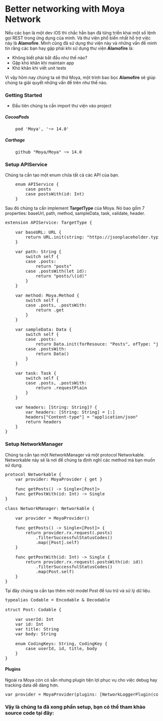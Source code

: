 # Better networking with Moya Network

Nếu các bạn là một dev iOS thì chắc hẳn bạn đã từng triển khai một số lệnh gọi REST trong ứng dụng của mình. Và thư viện phổ biến nhất hỗ trợ việc này là <b>Alamofire</b>. Mình cũng đã sử dụng thư viện này và những vấn đề mình tin rằng các bạn hay gặp phải khi sử dụng thư viện <b>Alamofire</b> là:

- Không biết phải bắt đầu như thế nào?
- Gặp khó khăn khi maintain app
- Khó khăn khi viết unit tests

Vì vậy hôm nay chúng ta sẽ thử Moya, một trình bao bọc <b>Alamofire</b> sẽ giúp chúng ta giải quyết những vấn đề trên như thế nào.

### Getting Started
- Đầu tiên chúng ta cần import thư viện vào project

##### CocoaPods
<pre>
    pod 'Moya', '~> 14.0'
</pre>

##### Carthage
<pre>
    github "Moya/Moya" ~> 14.0
</pre>

### Setup APIService

Chúng ta cần tạo một enum chứa tất cả các API của bạn.

<pre>
    enum APIService {
        case posts
        case postsWith(id: Int)
    }
</pre>

Sau đó chúng ta cần implement <b>TargetType</b> của Moya. Nó bao gồm 7 properties: baseUrl, path, method, sampleData, task, validate, header.

<pre>
extension APIService: TargetType {

    var baseURL: URL {
        return URL.init(string: "https://jsonplaceholder.typicode.com/")!
    }
    
    var path: String {
        switch self {
        case .posts:
            return "posts"
        case .postsWith(let id):
            return "posts/\(id)"
        }
    }
    
    var method: Moya.Method {
        switch self {
        case .posts, .postsWith:
            return .get
        }
    }
    
    var sampleData: Data {
        switch self {
        case .posts:
            return Data.init(forResouce: "Posts", ofType: "json")
        case .postsWith:
            return Data()
        }
    }
    
    var task: Task {
        switch self {
        case .posts, .postsWith:
            return .requestPlain
        }
    }
    
    var headers: [String: String]? {
        var headers: [String: String] = [:]
        headers["Content-type"] = "application/json"
        return headers
    }
}
</pre>

### Setup NetworkManager

Chúng ta cần tạo một NetworkManager và một protocol Networkable. Networkable này sẽ là nơi để chúng ta định nghĩ các method mà bạn muốn sử dụng.

<pre>
protocol Networkable {
    var provider: MoyaProvider<JSONPlaceHolderAPI> { get }
    
    func getPosts() -> Single<[Post]>
    func getPostWith(id: Int) -> Single<Post>
}

class NetworkManager: Networkable {
    
    var provider = MoyaProvider<JSONPlaceHolderAPI>()
    
    func getPosts() -> Single<[Post]> {
        return provider.rx.request(.posts)
            .filterSuccessfulStatusCodes()
            .map([Post].self)
    }
    
    func getPostWith(id: Int) -> Single<Post> {
        return provider.rx.request(.postsWith(id: id))
            .filterSuccessfulStatusCodes()
            .map(Post.self)
    }
}
</pre>

Tại đây chúng ta cần tạo thêm một model Post để lưu trữ và sử lý dữ liệu.
<pre>
typealias Codable = Encodable & Decodable

struct Post: Codable {
    
    var userId: Int
    var id: Int
    var title: String
    var body: String
    
    enum CodingKeys: String, CodingKey {
        case userId, id, title, body
    }
}
</pre>

#### Plugins
Ngoài ra  Moya còn có sẵn nhưng plugin tiện lợi phục vụ cho việc debug hay tracking data dễ dàng hơn.

<pre>
var provider = MoyaProvider<JSONPlaceHolderAPI>(plugins: [NetworkLoggerPlugin(configuration: .init(logOptions: .verbose))])
</pre>

### Vậy là chúng ta đã xong phần setup, bạn có thể tham khảo source code tại đây: <link>



